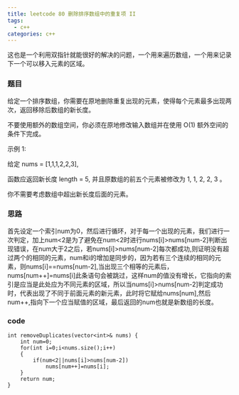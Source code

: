 ```yaml
---
title: leetcode 80 删除排序数组中的重复项 II
tags:
  - c++ 
categories: c++ 
---
```

这也是一个利用双指针就能很好的解决的问题，一个用来遍历数组，一个用来记录下一个可以移入元素的区域。
<!-- more -->

### 题目
给定一个排序数组，你需要在原地删除重复出现的元素，使得每个元素最多出现两次，返回移除后数组的新长度。

不要使用额外的数组空间，你必须在原地修改输入数组并在使用 O(1) 额外空间的条件下完成。

示例 1:

给定 nums = [1,1,1,2,2,3],

函数应返回新长度 length = 5, 并且原数组的前五个元素被修改为 1, 1, 2, 2, 3 。

你不需要考虑数组中超出新长度后面的元素。
### 思路
首先设定一个索引num为0，然后进行循环，对于每一个出现的元素，我们进行一次判定，加上num<2是为了避免在num<2时进行nums[i]>nums[num-2]判断出现错误，在num大于2之后，若nums[i]>nums[num-2]每次都成功,则证明没有超过两个的相同的元素，num和i的增加是同步的，因为若有三个连续的相同的元素，则nums[i]==nums[num-2],当出现三个相等的元素后，nums[num++]=nums[i]此条语句会被跳过，这样num的值没有增长，它指向的索引是应当是此处应为不同元素的区域，所以当nums[i]>nums[num-2]判定成功时，代表出现了不同于前面元素的新元素，此时将它赋给nums[num],然后num++,指向下一个应当赋值的区域，最后返回的num也就是新数组的长度。
### code
    int removeDuplicates(vector<int>& nums) {
        int num=0;
        for(int i=0;i<nums.size();i++)
        {
            if(num<2||nums[i]>nums[num-2])
                nums[num++]=nums[i];
        }
        return num;
    }

